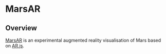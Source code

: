 # MarsAR

## Overview
[MarsAR](http://codemacabre.com/prj/marsar) is an experimental augmented reality visualisation of Mars based on [AR.js](https://github.com/jeromeetienne/AR.js).
